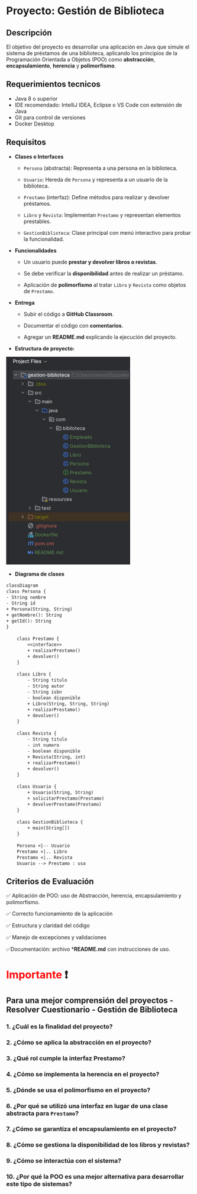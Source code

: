# Proyecto: Gestión de Biblioteca
## Descripción
El objetivo del proyecto es desarrollar una aplicación en Java que simule el sistema
de préstamos de una biblioteca, aplicando los principios de la Programación Orientada a Objetos (POO) como **abstracción**, **encapsulamiento**, **herencia** y **polimorfismo**.

## Requerimientos tecnicos
- Java 8 o superior
- IDE recomendado: IntelliJ IDEA, Eclipse o VS Code con extensión de Java
- Git para control de versiones
- Docker Desktop
## Requisitos
*   **Clases e Interfaces**

    *   `Persona` (abstracta): Representa a una persona en la biblioteca.

    *   `Usuario`: Hereda de `Persona` y representa a un usuario de la biblioteca.

    *   `Prestamo` (interfaz): Define métodos para realizar y devolver préstamos.

    *   `Libro` y `Revista`: Implementan `Prestamo` y representan elementos prestables.

    *   `GestionBiblioteca`: Clase principal con menú interactivo para probar la funcionalidad.

*   **Funcionalidades**

    *   Un usuario puede **prestar y devolver libros o revistas**.

    *   Se debe verificar la **disponibilidad** antes de realizar un préstamo.

    *   Aplicación de **polimorfismo** al tratar `Libro` y `Revista` como objetos de `Prestamo`.

*   **Entrega**

    *   Subir el código a **GitHub Classroom**.

    *   Documentar el código con **comentarios**.

    *   Agregar un **README.md** explicando la ejecución del proyecto.
    





* **Estructura de proyecto:**

![img.png](img.png)

* **Diagrama de clases**

```mermaid
classDiagram
class Persona {
- String nombre
- String id
+ Persona(String, String)
+ getNombre(): String
+ getId(): String
}

    class Prestamo {
        <<interface>>
        + realizarPrestamo()
        + devolver()
    }

    class Libro {
        - String titulo
        - String autor
        - String isbn
        - boolean disponible
        + Libro(String, String, String)
        + realizarPrestamo()
        + devolver()
    }

    class Revista {
        - String titulo
        - int numero
        - boolean disponible
        + Revista(String, int)
        + realizarPrestamo()
        + devolver()
    }

    class Usuario {
        + Usuario(String, String)
        + solicitarPrestamo(Prestamo)
        + devolverPrestamo(Prestamo)
    }

    class GestionBiblioteca {
        + main(String[])
    }

    Persona <|-- Usuario
    Prestamo <|.. Libro
    Prestamo <|.. Revista
    Usuario --> Prestamo : usa
```

## Criterios de Evaluación

✅ Aplicación de POO: uso de Abstracción, herencia, encapsulamiento y polimorfismo.

✅ Correcto funcionamiento de la aplicación

✅ Estructura y claridad del código

✅ Manejo de excepciones y validaciones

✅Documentación: archivo ***README.md** con instrucciones de uso.

# <span style="color: red">Importante</span> ❗
## Para una mejor comprensión del proyectos - Resolver Cuestionario  - Gestión de Biblioteca 

### 1. ¿Cuál es la finalidad del proyecto?
### 2. ¿Cómo se aplica la abstracción en el proyecto?
### 3. ¿Qué rol cumple la interfaz Prestamo?
### 4. ¿Cómo se implementa la herencia en el proyecto?
### 5. ¿Dónde se usa el polimorfismo en el proyecto?
### 6. ¿Por qué se utilizó una interfaz en lugar de una clase abstracta para `Prestamo`?
### 7. ¿Cómo se garantiza el encapsulamiento en el proyecto?
### 8. ¿Cómo se gestiona la disponibilidad de los libros y revistas?
### 9. ¿Cómo se interactúa con el sistema?
### 10. ¿Por qué la POO es una mejor alternativa para desarrollar este tipo de sistemas?
